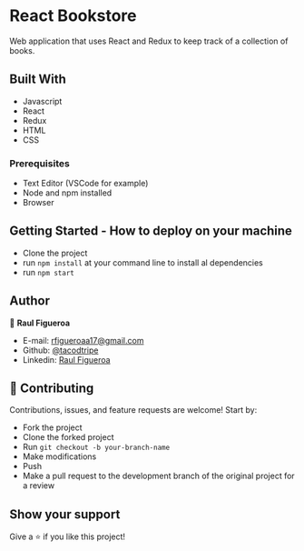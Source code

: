 # React Bookstore

Web application that uses React and Redux to keep track of a collection of books.

## Built With

- Javascript
- React
- Redux
- HTML
- CSS

### Prerequisites

- Text Editor (VSCode for example)
- Node and npm installed
- Browser

## Getting Started - How to deploy on your machine

- Clone the project
- run `npm install` at your command line to install al dependencies
- run `npm start`

## Author

👤 **Raul Figueroa**

- E-mail: rfigueroaa17@gmail.com
- Github: [@tacodtripe](https://github.com/tacodtripe)
- Linkedin: [Raul Figueroa](https://www.linkedin.com/in/luis-raul-figueroa-soto-63411118a/)

## 🤝 Contributing

Contributions, issues, and feature requests are welcome! Start by:

- Fork the project
- Clone the forked project
- Run `git checkout -b your-branch-name`
- Make modifications
- Push
- Make a pull request to the development branch of the original project for a review

## Show your support

Give a ⭐️ if you like this project!
